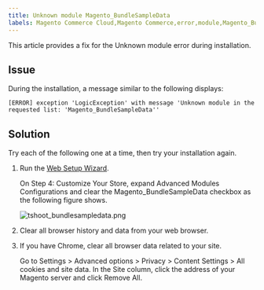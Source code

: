 ```yaml
---
title: Unknown module Magento_BundleSampleData
labels: Magento Commerce Cloud,Magento Commerce,error,module,Magento_BundleSampleData,unknown,LogicException,how to
---
```


This article provides a fix for the Unknown module error during installation.

## Issue

During the installation, a message similar to the following displays:

<pre><code class="language-text">[ERROR] exception 'LogicException' with message 'Unknown module in the requested list: 'Magento_BundleSampleData''</code></pre>

## Solution

Try each of the following one at a time, then try your installation again.

1. Run the [Web Setup Wizard](https://devdocs.magento.com/guides/v2.3/install-gde/install/web/install-web.html).
    
    
    
    On Step 4: Customize Your Store, expand Advanced Modules Configurations and clear the Magento\_BundleSampleData checkbox as the following figure shows.
    
    
    
    ![tshoot_bundlesampledata.png](https://support.magento.com/hc/article_attachments/360039762491/tshoot_bundlesampledata.png)
    
    
1. Clear all browser history and data from your web browser.
1. If you have Chrome, clear all browser data related to your site.
    
    
    
    Go to Settings > Advanced options > Privacy > Content Settings > All cookies and site data. In the Site column, click the address of your Magento server and click Remove All.
    
    